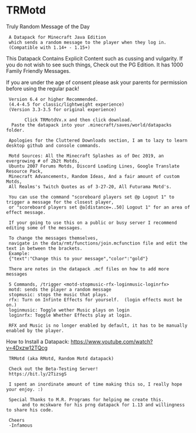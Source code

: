 # TRMotd
Truly Random Message of the Day

     A Datapack for Minecraft Java Edition
     which sends a random message to the player when they log in.
     (Compatible with 1.14+ - 1.15+)
     
This Datapack Contains Explicit Content such as cussing and vulgarity.  If you do not wish to see such things,
Check out the PG Edition.  It has 1000 Family Friendly Messages.

If you are under the age of consent please ask your parents for permission before using the regular pack!

     Version 6.4 or higher Recommended.
     (4.4-4.5 for classic/lightweight experience)
     (Version 3.3-3.5 for original experience)

           Click TRMotdVx.x and then click download.
      Paste the datapack into your .minecraft/saves/world/datapacks folder.
     
     Apologies for the Cluttered Downloads section, I am to lazy to learn desktop github and console commands.
     
     Motd Sources: All the Minecraft Splashes as of Dec 2019, an evergrowing # of 2b2t Motds, 
     Ubuntu 2007 Forums Motds, Discord Loading Lines, Google Translate Resource Pack, 
     Minecraft Advancements, Random Ideas, And a fair amount of custom Motds,
     All Realms's Twitch Quotes as of 3-27-20, All Futurama Motd's.

     You can use the command "scoreboard players set @p Logout 1" to trigger a message for the closest player,
     or "scoreboard players set @a[distance=..50] Logout 1" for an area of effect message.

     If your going to use this on a public or busy server I recommend editing some of the messages.

     To change the messages themselves, 
     navigate in the data/rmt/functions/join.mcfunction file and edit the text in between the brackets.
     Example:
     {"text":"Change this to your message","color":"gold"}
     
     There are notes in the datapack .mcf files on how to add more messages

     5 Commands, /trigger <motd-stopmusic-rfx-loginmusic-loginrfx>
     motd: sends the player a random message
     stopmusic: stops the music that plays.
     rfx: Turn on Infinte Effects for yourself.  (login effects must be on.)
     loginmusic: Toggle wether Music plays on login
     loginrfx: Toggle Whether Effects play at login.
     
     RFX and Music is no longer enabled by default, it has to be manually enabled by the player.

How to Install a Datapack:
https://www.youtube.com/watch?v=4Dxzw12TQcg


     TRMotd (aka RMotd, Random Motd datapack)
     
     Check out the Beta-Testing Server!
     https://bit.ly/2TizsgS

     I spent an inordinate amount of time making this so, I really hope your enjoy. :)
     
     Special Thanks to M.R. Programs for helping me create this.
          and to mcskware for his prng datapack for 1.13 and willingness to share his code.

     Cheers 
     -Infamous 
